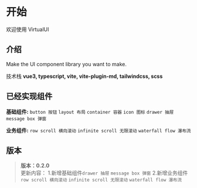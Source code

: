 # 开始
欢迎使用 VirtualUI
## 介绍

Make the UI component library you want to make.

技术栈 **vue3, typescript, vite, vite-plugin-md, tailwindcss, scss**

## 已经实现组件

**基础组件:** 
`button 按钮` `layout 布局` `container 容器` `icon 图标` `drawer 抽屉` `message box 弹窗`<br>

**业务组件:** 
`row scroll 横向滚动` `infinite scroll 无限滚动` `waterfall flow 瀑布流`<br>

## 版本
> **版本：0.2.0**<br>
> 更新内容：
    1.新增基础组件`drawer 抽屉` `message box 弹窗`
    2.新增业务组件`row scroll 横向滚动` `infinite scroll 无限滚动` `waterfall flow 瀑布流`